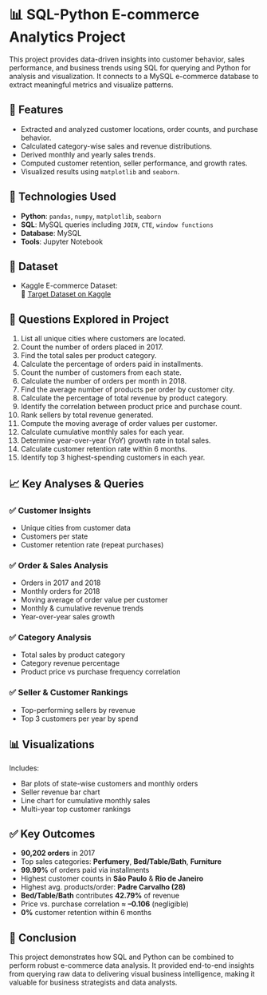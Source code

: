 # 📊 SQL-Python E-commerce Analytics Project

This project provides data-driven insights into customer behavior, sales performance, and business trends using SQL for querying and Python for analysis and visualization. It connects to a MySQL e-commerce database to extract meaningful metrics and visualize patterns.

## 🚀 Features

- Extracted and analyzed customer locations, order counts, and purchase behavior.
- Calculated category-wise sales and revenue distributions.
- Derived monthly and yearly sales trends.
- Computed customer retention, seller performance, and growth rates.
- Visualized results using `matplotlib` and `seaborn`.

## 📂 Technologies Used

- **Python**: `pandas`, `numpy`, `matplotlib`, `seaborn`
- **SQL**: MySQL queries including `JOIN`, `CTE`, `window functions`
- **Database**: MySQL
- **Tools**: Jupyter Notebook

## 📁 Dataset

- Kaggle E-commerce Dataset:  
  🔗 [Target Dataset on Kaggle](https://www.kaggle.com/datasets/devarajv88/target-dataset?select=products.csv)

## 🧩 Questions Explored in Project

1. List all unique cities where customers are located.
2. Count the number of orders placed in 2017.
3. Find the total sales per product category.
4. Calculate the percentage of orders paid in installments.
5. Count the number of customers from each state.
6. Calculate the number of orders per month in 2018.
7. Find the average number of products per order by customer city.
8. Calculate the percentage of total revenue by product category.
9. Identify the correlation between product price and purchase count.
10. Rank sellers by total revenue generated.
11. Compute the moving average of order values per customer.
12. Calculate cumulative monthly sales for each year.
13. Determine year-over-year (YoY) growth rate in total sales.
14. Calculate customer retention rate within 6 months.
15. Identify top 3 highest-spending customers in each year.

## 📈 Key Analyses & Queries

### ✅ Customer Insights
- Unique cities from customer data
- Customers per state
- Customer retention rate (repeat purchases)

### ✅ Order & Sales Analysis
- Orders in 2017 and 2018
- Monthly orders for 2018
- Moving average of order value per customer
- Monthly & cumulative revenue trends
- Year-over-year sales growth

### ✅ Category Analysis
- Total sales by product category
- Category revenue percentage
- Product price vs purchase frequency correlation

### ✅ Seller & Customer Rankings
- Top-performing sellers by revenue
- Top 3 customers per year by spend  

## 📊 Visualizations

Includes:
- Bar plots of state-wise customers and monthly orders
- Seller revenue bar chart
- Line chart for cumulative monthly sales
- Multi-year top customer rankings

## ✅ Key Outcomes
- **90,202 orders** in 2017  
- Top sales categories: **Perfumery**, **Bed/Table/Bath**, **Furniture**  
- **99.99%** of orders paid via installments  
- Highest customer counts in **São Paulo** & **Rio de Janeiro**  
- Highest avg. products/order: **Padre Carvalho (28)**  
- **Bed/Table/Bath** contributes **42.79%** of revenue  
- Price vs. purchase correlation ≈ **–0.106** (negligible)     
- **0%** customer retention within 6 months  


## 📌 Conclusion

This project demonstrates how SQL and Python can be combined to perform robust e-commerce data analysis. It provided end-to-end insights from querying raw data to delivering visual business intelligence, making it valuable for business strategists and data analysts.
